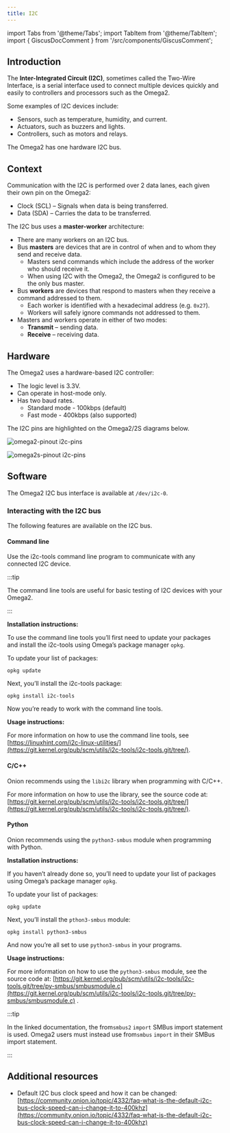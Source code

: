 ```yaml
---
title: I2C
---
```


import Tabs from '@theme/Tabs';
import TabItem from '@theme/TabItem';
import { GiscusDocComment } from '/src/components/GiscusComment';

## Introduction

The **Inter-Integrated Circuit (I2C)**, sometimes called the Two-Wire Interface, is a serial interface used to connect multiple devices quickly and easily to controllers and processors such as the Omega2.

Some examples of I2C devices include:

- Sensors, such as temperature, humidity, and current.
- Actuators, such as buzzers and lights.
- Controllers, such as motors and relays.

The Omega2 has one hardware I2C bus.

## Context

Communication with the I2C is performed over 2 data lanes, each given their own pin on the Omega2:

- Clock (SCL) – Signals when data is being transferred.
- Data (SDA) – Carries the data to be transferred.

The I2C bus uses a **master-worker** architecture:

- There are many workers on an I2C bus.
- Bus **masters** are devices that are in control of when and to whom they send and receive data.
  - Masters send commands which include the address of the worker who should receive it.
  - When using I2C with the Omega2, the Omega2 is configured to be the only bus master.
- Bus **workers** are devices that respond to masters when they receive a command addressed to them.
  - Each worker is identified with a hexadecimal address (e.g. `0x27`).
  - Workers will safely ignore commands not addressed to them.
- Masters and workers operate in either of two modes:
  - **Transmit** – sending data.
  - **Receive** – receiving data.

## Hardware

The Omega2 uses a hardware-based I2C controller:

- The logic level is 3.3V.
- Can operate in host-mode only.
- Has two baud rates.
  - Standard mode - 100kbps (default)
  - Fast mode - 400kbps (also supported)

The I2C pins are highlighted on the Omega2/2S diagrams below.

<Tabs>
  <TabItem value="omega2" label="Omega2" default>

![omega2-pinout i2c-pins](./assets/omega2-pinout-i2c-highlighted.png)

  </TabItem>
  <TabItem value="omega2s" label="Omega2S">

![omega2s-pinout i2c-pins](./assets/omega2s-pinout-i2c-highlighted.png)

  </TabItem>
</Tabs>

## Software

The Omega2 I2C bus interface is available at `/dev/i2c-0`.

### Interacting with the I2C bus

The following features are available on the I2C bus.

#### Command line

Use the i2c-tools command line program to communicate with any connected I2C device.

:::tip

The command line tools are useful for basic testing of I2C devices with your Omega2.

:::

**Installation instructions:**

To use the command line tools you’ll first need to update your packages and install the i2c-tools using Omega’s package manager `opkg`.

To update your list of packages:

```shell
opkg update
```

Next, you’ll install the i2c-tools package:

```shell
opkg install i2c-tools
```

Now you’re ready to work with the command line tools.

**Usage instructions:**

For more information on how to use the command line tools, see [https://linuxhint.com/i2c-linux-utilities/](https://git.kernel.org/pub/scm/utils/i2c-tools/i2c-tools.git/tree/).

#### C/C++

Onion recommends using the `libi2c` library when programming with C/C++.

For more information on how to use the library, see the source code at: [https://git.kernel.org/pub/scm/utils/i2c-tools/i2c-tools.git/tree/](https://git.kernel.org/pub/scm/utils/i2c-tools/i2c-tools.git/tree/).

#### Python

Onion recommends using the `python3-smbus` module when programming with Python.

**Installation instructions:**

If you haven’t already done so, you’ll need to update your list of packages using Omega’s package manager `opkg`.

To update your list of packages:

```shell
opkg update
```

Next, you’ll install the `pthon3-smbus` module:

```shell
opkg install python3-smbus
```

And now you’re all set to use `python3-smbus` in your programs.

**Usage instructions:**

For more information on how to use the `python3-smbus` module, see the source code at: [https://git.kernel.org/pub/scm/utils/i2c-tools/i2c-tools.git/tree/py-smbus/smbusmodule.c](https://git.kernel.org/pub/scm/utils/i2c-tools/i2c-tools.git/tree/py-smbus/smbusmodule.c) .

:::tip

In the linked documentation, the from`smbus2` `import` SMBus import statement is used. Omega2 users must instead use from`smbus` `import` in their SMBus import statement.

:::

## Additional resources

- Default I2C bus clock speed and how it can be changed: [https://community.onion.io/topic/4332/faq-what-is-the-default-i2c-bus-clock-speed-can-i-change-it-to-400khz](https://community.onion.io/topic/4332/faq-what-is-the-default-i2c-bus-clock-speed-can-i-change-it-to-400khz)

<GiscusDocComment />
